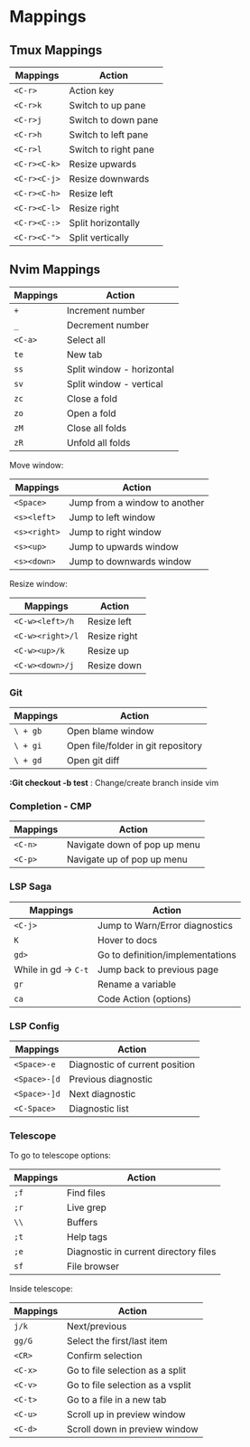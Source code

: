 # Mappings

## Tmux Mappings

| Mappings     | Action               |
| ------------ | -------------------- |
| `<C-r>`      | Action key           |
| `<C-r>k`     | Switch to up pane    |
| `<C-r>j`     | Switch to down pane  |
| `<C-r>h`     | Switch to left pane  |
| `<C-r>l`     | Switch to right pane |
| `<C-r><C-k>` | Resize upwards       |
| `<C-r><C-j>` | Resize downwards     |
| `<C-r><C-h>` | Resize left          |
| `<C-r><C-l>` | Resize right         |
| `<C-r><C-:>` | Split horizontally   |
| `<C-r><C-">` | Split vertically     |

## Nvim Mappings

| Mappings | Action                    |
| -------- | ------------------------- |
| `+`      | Increment number          |
| `_`      | Decrement number          |
| `<C-a>`  | Select all                |
| `te`     | New tab                   |
| `ss`     | Split window - horizontal |
| `sv`     | Split window - vertical   |
| `zc`     | Close a fold              |
| `zo`     | Open a fold               |
| `zM`     | Close all folds           |
| `zR`     | Unfold all folds          |

Move window:

| Mappings     | Action                        |
| ------------ | ----------------------------- |
| `<Space>`    | Jump from a window to another |
| `<s><left>`  | Jump to left window           |
| `<s><right>` | Jump to right window          |
| `<s><up>`    | Jump to upwards window        |
| `<s><down>`  | Jump to downwards window      |

Resize window:

| Mappings         | Action       |
| ---------------- | ------------ |
| `<C-w><left>/h`  | Resize left  |
| `<C-w><right>/l` | Resize right |
| `<C-w><up>/k`    | Resize up    |
| `<C-w><down>/j`  | Resize down  |

### Git

| Mappings | Action                             |
| -------- | ---------------------------------- |
| `\ + gb` | Open blame window                  |
| `\ + gi` | Open file/folder in git repository |
| `\ + gd` | Open git diff                      |

**:Git checkout -b test** : Change/create branch inside vim

### Completion - CMP

| Mappings | Action                       |
| -------- | ---------------------------- |
| `<C-n>`  | Navigate down of pop up menu |
| `<C-p>`  | Navigate up of pop up menu   |

### LSP Saga

| Mappings             | Action                           |
| -------------------- | -------------------------------- |
| `<C-j>`              | Jump to Warn/Error diagnostics   |
| `K`                  | Hover to docs                    |
| `gd>`                | Go to definition/implementations |
| While in gd -> `C-t` | Jump back to previous page       |
| `gr`                 | Rename a variable                |
| `ca`                 | Code Action (options)            |

### LSP Config

| Mappings     | Action                         |
| ------------ | ------------------------------ |
| `<Space>-e`  | Diagnostic of current position |
| `<Space>-[d` | Previous diagnostic            |
| `<Space>-]d` | Next diagnostic                |
| `<C-Space>`  | Diagnostic list                |

### Telescope

To go to telescope options:

| Mappings | Action                                |
| -------- | ------------------------------------- |
| `;f`     | Find files                            |
| `;r`     | Live grep                             |
| `\\`     | Buffers                               |
| `;t`     | Help tags                             |
| `;e`     | Diagnostic in current directory files |
| `sf`     | File browser                          |

Inside telescope:

| Mappings | Action                           |
| -------- | -------------------------------- |
| `j/k`    | Next/previous                    |
| `gg/G`   | Select the first/last item       |
| `<CR>`   | Confirm selection                |
| `<C-x>`  | Go to file selection as a split  |
| `<C-v>`  | Go to file selection as a vsplit |
| `<C-t>`  | Go to a file in a new tab        |
| `<C-u>`  | Scroll up in preview window      |
| `<C-d>`  | Scroll down in preview window    |
